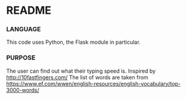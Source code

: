 # README

### LANGUAGE
This code uses Python, the Flask module in particular.

### PURPOSE
The user can find out what their typing speed is.
Inspired by http://10fastfingers.com/
The list of words are taken from https://www.ef.com/wwen/english-resources/english-vocabulary/top-3000-words/
